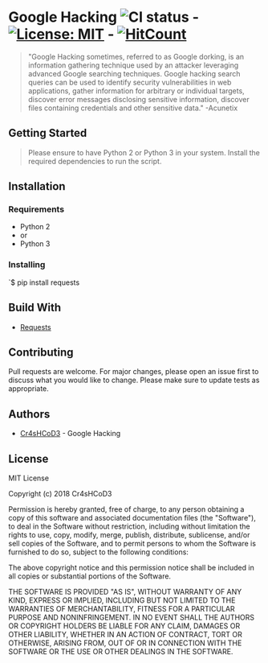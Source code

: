 # Google Hacking ![CI status](https://img.shields.io/badge/build-passing-brightgreen.svg) - [![License: MIT](https://img.shields.io/badge/License-MIT-yellow.svg)](https://opensource.org/licenses/MIT) - [![HitCount](http://hits.dwyl.io/cr4shcod3/google_hacking.svg)](http://hits.dwyl.io/cr4shcod3/google_hacking)

> "Google Hacking sometimes, referred to as Google dorking, is an information gathering technique used by an attacker leveraging advanced Google searching techniques. Google hacking search queries can be used to identify security vulnerabilities in web applications, gather information for arbitrary or individual targets, discover error messages disclosing sensitive information, discover files containing credentials and other sensitive data." -Acunetix

## Getting Started
> Please ensure to have Python 2 or Python 3 in your system. Install the required dependencies to run the script.

## Installation

### Requirements

* Python 2
* or
* Python 3

### Installing

`$ pip install requests

## Build With
* [Requests](https://github.com/requests/requests)

## Contributing
Pull requests are welcome. For major changes, please open an issue first to discuss what you would like to change.
Please make sure to update tests as appropriate.

## Authors
* [Cr4sHCoD3](https://www.facebook.com/EdwardKevinTorvalds) - Google Hacking

## License
MIT License

Copyright (c) 2018 Cr4sHCoD3

Permission is hereby granted, free of charge, to any person obtaining a copy
of this software and associated documentation files (the "Software"), to deal
in the Software without restriction, including without limitation the rights
to use, copy, modify, merge, publish, distribute, sublicense, and/or sell
copies of the Software, and to permit persons to whom the Software is
furnished to do so, subject to the following conditions:

The above copyright notice and this permission notice shall be included in all
copies or substantial portions of the Software.

THE SOFTWARE IS PROVIDED "AS IS", WITHOUT WARRANTY OF ANY KIND, EXPRESS OR
IMPLIED, INCLUDING BUT NOT LIMITED TO THE WARRANTIES OF MERCHANTABILITY,
FITNESS FOR A PARTICULAR PURPOSE AND NONINFRINGEMENT. IN NO EVENT SHALL THE
AUTHORS OR COPYRIGHT HOLDERS BE LIABLE FOR ANY CLAIM, DAMAGES OR OTHER
LIABILITY, WHETHER IN AN ACTION OF CONTRACT, TORT OR OTHERWISE, ARISING FROM,
OUT OF OR IN CONNECTION WITH THE SOFTWARE OR THE USE OR OTHER DEALINGS IN THE
SOFTWARE.
